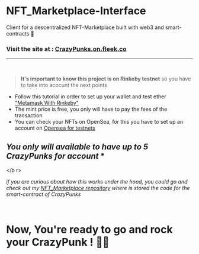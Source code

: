 # NFT_Marketplace-Interface

Client for a descentralized NFT-Marketplace built with web3 and smart-contracts 🚀

### Visit the site at : [CrazyPunks.on.fleek.co](https://crazypunks.on.fleek.co/)

<hr>

</br>

> **It's important to know this project is on Rinkeby testnet** so you have to take into acocunt the next points

- Follow this tutorial in order to set up your wallet and test ether ["Metamask With Rinkeby"](https://gist.github.com/tschubotz/8047d13a2d2ac8b2a9faa3a74970c7ef)
- The mint price is free, you only will have to pay the fees of the transaction
- You can check your NFTs on OpenSea, for this you have to set up an account on [Opensea for testnets](https://testnets.opensea.io/)

## _You only will available to have up to 5 CrazyPunks for account_ \*

</b r>

_if you are curious about how this works under the hood, you could go and check out my [NFT_Marketplace repository](https://github.com/NilsonKr/NFT_Marketplace) where is stored the code for the smart-contract of CrazyPunks_

</br>

# Now, You're ready to go and rock your CrazyPunk ! 🚀🤘
